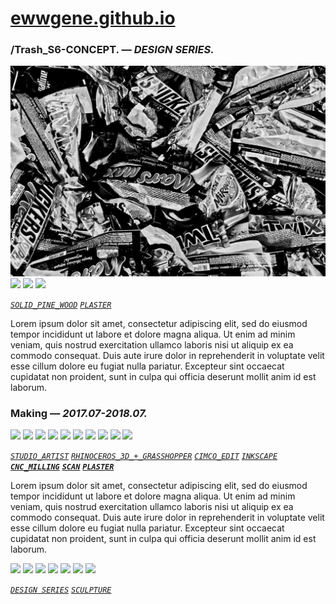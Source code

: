 
# [ewwgene.github.io](https://ewwgene.github.io/)
### /Trash_S6-CONCEPT. — _DESIGN SERIES._
[![Trash_S6-CONCEPT](/100.jpg)](https://ewwgene.github.io/Trash_S6-CONCEPT/Carousel)<a id="101" href="https://ewwgene.github.io/Trash_S6-CONCEPT/Carousel/#101"><img src="https://ewwgene.github.io/Trash_S6-CONCEPT/101.jpg" height="66"></a> <a id="102" href="https://ewwgene.github.io/Trash_S6-CONCEPT/Carousel/#102"><img src="https://ewwgene.github.io/Trash_S6-CONCEPT/102.jpg" height="66"></a> <a id="103" href="https://ewwgene.github.io/Trash_S6-CONCEPT/Carousel/#103"><img src="https://ewwgene.github.io/Trash_S6-CONCEPT/103.jpg" height="66"></a> 

<a id="text"></a>[_`SOLID_PINE_WOOD`_](https://ewwgene.github.io) [_`PLASTER`_](https://ewwgene.github.io) 

Lorem ipsum dolor sit amet, consectetur adipiscing elit, sed do eiusmod tempor incididunt ut labore et dolore magna aliqua. Ut enim ad minim veniam, quis nostrud exercitation ullamco laboris nisi ut aliquip ex ea commodo consequat. Duis aute irure dolor in reprehenderit in voluptate velit esse cillum dolore eu fugiat nulla pariatur. Excepteur sint occaecat cupidatat non proident, sunt in culpa qui officia deserunt mollit anim id est laborum.

### Making — _2017.07-2018.07._
<a id="309m" href="https://ewwgene.github.io/Trash_S6-CONCEPT/Carousel/#309m"><img src="https://ewwgene.github.io/Trash_S6-CONCEPT/Making/309.jpg" height="66"></a> <a id="407m" href="https://ewwgene.github.io/Trash_S6-CONCEPT/Carousel/#407m"><img src="https://ewwgene.github.io/Trash_S6-CONCEPT/Making/407.jpg" height="66"></a> <a id="411m" href="https://ewwgene.github.io/Trash_S6-CONCEPT/Carousel/#411m"><img src="https://ewwgene.github.io/Trash_S6-CONCEPT/Making/411.jpg" height="66"></a> <a id="413m" href="https://ewwgene.github.io/Trash_S6-CONCEPT/Carousel/#413m"><img src="https://ewwgene.github.io/Trash_S6-CONCEPT/Making/413.jpg" height="66"></a> <a id="415m" href="https://ewwgene.github.io/Trash_S6-CONCEPT/Carousel/#415m"><img src="https://ewwgene.github.io/Trash_S6-CONCEPT/Making/415.jpg" height="66"></a> <a id="417m" href="https://ewwgene.github.io/Trash_S6-CONCEPT/Carousel/#417m"><img src="https://ewwgene.github.io/Trash_S6-CONCEPT/Making/417.jpg" height="66"></a> <a id="613m" href="https://ewwgene.github.io/Trash_S6-CONCEPT/Carousel/#613m"><img src="https://ewwgene.github.io/Trash_S6-CONCEPT/Making/613.jpg" height="66"></a> <a id="614m" href="https://ewwgene.github.io/Trash_S6-CONCEPT/Carousel/#614m"><img src="https://ewwgene.github.io/Trash_S6-CONCEPT/Making/614.jpg" height="66"></a> <a id="615m" href="https://ewwgene.github.io/Trash_S6-CONCEPT/Carousel/#615m"><img src="https://ewwgene.github.io/Trash_S6-CONCEPT/Making/615.jpg" height="66"></a> <a id="617m" href="https://ewwgene.github.io/Trash_S6-CONCEPT/Carousel/#617m"><img src="https://ewwgene.github.io/Trash_S6-CONCEPT/Making/617.jpg" height="66"></a>  

[_`STUDIO_ARTIST`_](https://ewwgene.github.io) [_`RHINOCEROS_3D_+_GRASSHOPPER`_](https://ewwgene.github.io) [_`CIMCO_EDIT`_](https://ewwgene.github.io) [_`INKSCAPE`_](https://ewwgene.github.io)  [_**`CNC_MILLING`**_](https://ewwgene.github.io) [_**`SCAN`**_](https://ewwgene.github.io) [_**`PLASTER`**_](https://ewwgene.github.io) 

Lorem ipsum dolor sit amet, consectetur adipiscing elit, sed do eiusmod tempor incididunt ut labore et dolore magna aliqua. Ut enim ad minim veniam, quis nostrud exercitation ullamco laboris nisi ut aliquip ex ea commodo consequat. Duis aute irure dolor in reprehenderit in voluptate velit esse cillum dolore eu fugiat nulla pariatur. Excepteur sint occaecat cupidatat non proident, sunt in culpa qui officia deserunt mollit anim id est laborum.

<a id="301" href="https://ewwgene.github.io/Trash_S6-CONCEPT/Carousel/#301"><img src="https://ewwgene.github.io/Trash_S6-CONCEPT/301.jpg" height="66"></a> <a id="303" href="https://ewwgene.github.io/Trash_S6-CONCEPT/Carousel/#303"><img src="https://ewwgene.github.io/Trash_S6-CONCEPT/303.jpg" height="66"></a> <a id="305" href="https://ewwgene.github.io/Trash_S6-CONCEPT/Carousel/#305"><img src="https://ewwgene.github.io/Trash_S6-CONCEPT/305.jpg" height="66"></a> <a id="401" href="https://ewwgene.github.io/Trash_S6-CONCEPT/Carousel/#401"><img src="https://ewwgene.github.io/Trash_S6-CONCEPT/401.jpg" height="66"></a> <a id="403" href="https://ewwgene.github.io/Trash_S6-CONCEPT/Carousel/#403"><img src="https://ewwgene.github.io/Trash_S6-CONCEPT/403.jpg" height="66"></a> <a id="405" href="https://ewwgene.github.io/Trash_S6-CONCEPT/Carousel/#405"><img src="https://ewwgene.github.io/Trash_S6-CONCEPT/405.jpg" height="66"></a> <a id="407" href="https://ewwgene.github.io/Trash_S6-CONCEPT/Carousel/#407"><img src="https://ewwgene.github.io/Trash_S6-CONCEPT/407.jpg" height="66"></a> 

[_`DESIGN SERIES`_](https://ewwgene.github.io) [_`SCULPTURE`_](https://ewwgene.github.io) 

